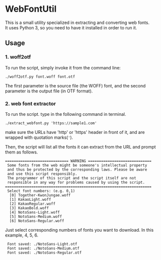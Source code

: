 # WebFontUtil

This is a small utility specialized in extracting and converting web fonts.  
It uses Python 3, so you need to have it installed in order to run it.

## Usage
### 1. woff2otf
To run the script, simply invoke it from the command line:
```
./woff2otf.py font.woff font.otf
```

The first parameter is the source file (the WOFF) font, and the second parameter is the output file (in OTF format).

### 2. web font extractor
To run the script. type in the following command in terminal.
```
./extract_webfont.py 'https://sample1.com'
```

make sure the URLs have 'http' or 'https' header in front of it, and are wrapped with quotation marks(`'`).

Then, the script will list all the fonts it can extract from the URL and prompt them as follows.

```
============================= WARNING =============================
 Some fonts from the web might be someone's intellectual property
 and thus be protected by the corresponding laws. Please be aware
 and use this script responsibly.
 The programmer of this script and the script itself are not
 responsible in any way for problems caused by using the script.
===================================================================
 Select font numbers: (e.g. 0,1)
  [0] Together-KwonJungae.woff
  [1] KakaoLight.woff
  [2] KakaoRegular.woff
  [3] KakaoBold.woff
  [4] NotoSans-Light.woff
  [5] NotoSans-Medium.woff
  [6] NotoSans-Regular.woff
```


Just select corresponding numbers of fonts you want to download. In this example, 4, 5, 6.

```
 Font saved: ./NotoSans-Light.otf
 Font saved: ./NotoSans-Medium.otf
 Font saved: ./NotoSans-Regular.otf
```
